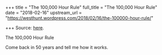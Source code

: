 +++
title = "The 100,000 Hour Rule"
full_title = "The 100,000 Hour Rule"
date = "2018-02-16"
upstream_url = "https://westhunt.wordpress.com/2018/02/16/the-100000-hour-rule/"

+++
Source: [here](https://westhunt.wordpress.com/2018/02/16/the-100000-hour-rule/).

The 100,000 Hour Rule

Come back in 50 years and tell me how it works.
